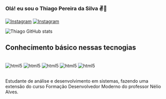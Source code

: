 ### Olá! eu sou o Thiago Pereira da Silva ✌️🤖 

[![Instagram](https://img.shields.io/badge/Instagram-E4405F?style=for-the-badge&logo=instagram&logoColor=white)](https://www.instagram.com/psi.thiago_silva/)
[![Instagram](https://img.shields.io/badge/LinkedIn-0077B5?style=for-the-badge&logo=linkedin&logoColor=white)](https://www.linkedin.com/in/thiago-pereira-da-silva-1952b5208/)

![Thiago GitHub stats](https://github-readme-stats.vercel.app/api?username=W-Thiago&show_icons=true&theme=tokyonight)


## Conhecimento básico nessas tecnogias 

<div style="display: inline_block"><br/>
    <img align="center" alt="html5" src="https://img.shields.io/badge/HTML5-E34F26?style=for-the-badge&logo=html5&logoColor=white"/>
    <img align="center" alt="html5" src="https://img.shields.io/badge/CSS-239120?&style=for-the-badge&logo=css3&logoColor=white"/>
     <img align="center" alt="html5" src="https://img.shields.io/badge/JavaScript-F7DF1E?style=for-the-badge&logo=javascript&logoColor=black"/>
    <img align="center" alt="html5" src="https://img.shields.io/badge/Java-ED8B00?style=for-the-badge&logo=java&logoColor=white"/>
    <img align="center" alt="html5" src="https://img.shields.io/badge/PostgreSQL-316192?style=for-the-badge&logo=postgresql&logoColor=white"/>
</div><br/>

Estudante de análise e desenvolvimento em sistemas, fazendo uma extensão do curso Formação Desenvolvedor Moderno do professor Nélio Alves.
